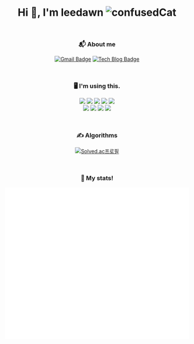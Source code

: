 <h1 align="center">Hi 👋, I'm leedawn <img src="https://emoji.gg/assets/emoji/5041-confusedcat.png" width="64px" height="64px" alt="confusedCat"></h1>
<br />

<h3 align="center">📬 About me</h3>
<div align="center">
 
 [![Gmail Badge](https://img.shields.io/badge/-Gmail-d14836?style=round&logo=Gmail&logoColor=white&link=mailto:dev.leedawn@gmail.com)](mailto:dev.leedawn@gmail.com) [![Tech Blog Badge](http://img.shields.io/badge/-Tech%20blog-black?style=round&logo=github&link=https://leedawnn.github.io/)](https://leedawnn.github.io/)

</div>
           
<br />

<h3 align="center">🖥 I'm using this.</h3>
<p align="center">
 <img src="https://img.shields.io/badge/HTML5-E34F26?style=round&logo=html5&logoColor=white" />
 <img src="https://img.shields.io/badge/CSS3-1572B6?style=round&logo=css3&logoColor=white" />
 <img src="https://img.shields.io/badge/Sass-ff6b81?style=round&logo=sass&logoColor=white" />
 <img src="https://img.shields.io/badge/JavaScript-323330?style=round&logo=javascript&logoColor=F7DF1E" />
 <img src="https://img.shields.io/badge/TypeScript-34495e?style=round&logo=typescript&logoColor=2980b9" />
  <br />
 <img src="https://img.shields.io/badge/React-3498db?style=round&logo=react&logoColor=61DAFB" />
 <img src="https://img.shields.io/badge/Next.js-ecf0f1?style=round&logo=Next.js&logoColor=000000" />
 <img src="https://img.shields.io/badge/ESlint-30336b?style=round&logo=ESlint&logoColor=white" />
 <img src="https://img.shields.io/badge/Prettier-8e44ad?style=round&logo=Prettier&logoColor=white" />
</p>

<br />

<h3 align="center">✍️ Algorithms</h3>
<div align="center">
 
[![Solved.ac프로필](http://mazassumnida.wtf/api/v2/generate_badge?boj=leedawn)](https://solved.ac/leedawn)

</div>
<br />
<h3 align="center">🚀 My stats!</h3>
<p align="center">
  <img src="https://github.com/leedawnn/leedawnn/blob/main/github-metrics.svg" alt="commit Calendar">
</p>

